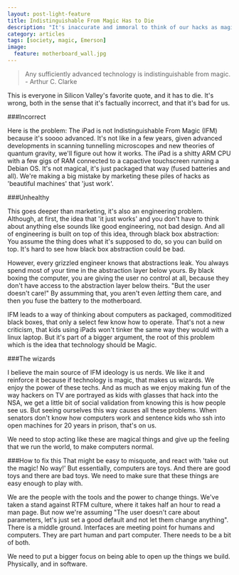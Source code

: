 ```yaml
---
layout: post-light-feature
title: Indistinguishable From Magic Has to Die
description: "It's inaccurate and immoral to think of our hacks as magical."
category: articles
tags: [society, magic, Emerson]
image:
  feature: motherboard_wall.jpg
---
```


> Any sufficiently advanced technology is indistinguishable from magic. - Arthur C. Clarke

This is everyone in Silicon Valley's favorite quote, and it has to die.
It's wrong, both in the sense that it's factually incorrect, and that it's bad for us.

###Incorrect

Here is the problem: The iPad is not Indistinguishable From Magic (IFM) because it's soooo advanced. It's not like in a few years, given
advanced developments in scanning tunnelling microscopes and new theories of quantum gravity, we'll figure out how
it works. The iPad is a shitty ARM CPU with a few gigs of RAM connected to a capactive touchscreen
running a Debian OS. It's not magical, it's just packaged that way (fused batteries and all).
We're making a big mistake by marketing these piles of hacks as 'beautiful machines' that 'just work'.

###Unhealthy

This goes deeper than marketing, it's also an engineering problem. Although, at first, the idea that 'it just works' and you don't have to think about anything
else sounds like good engineering, not bad design. And all of engineering is built on top of this idea, through black box abstraction: You assume the thing does what it's supposed to do, so you can build on top.
It's hard to see how black box abstraction could be bad. 

However, every grizzled engineer knows that abstractions leak. You always spend most of your time in the abstraction layer below yours.
By black boxing the computer, you are giving the user no control at all, because they don't have access to the abstraction layer below theirs.
"But the user doesn't care!" By assumming that, you aren't even _letting_ them care, and then you fuse the battery to the motherboard.

IFM leads to a way of thinking about computers as packaged, commoditized black boxes, that only a select few know how to operate.
That's not a new criticism, that kids using iPads won't tinker the same way they would with a linux laptop.
But it's part of a bigger argument, the root of this problem which is the idea that technology should be Magic.

###The wizards

I believe the main source of IFM ideology is us nerds. We like it and reinforce it because if technology is magic, that makes
us wizards. We enjoy the power of these techs. And as much as we enjoy making fun of the way hackers on TV are portrayed as kids
with glasses that hack into the NSA, we get a little bit of social validation from knowing this is how people see us.
But seeing ourselves this way causes all these problems.
When senators don't know how computers work and sentence kids who ssh into open machines for 20 years in prison, that's on us.

We need to stop acting like these are magical things and give up the feeling that we run the world, to make computers normal.

###How to fix this
That might be easy to misquote, and react with 'take out the magic! No way!' But essentially, computers are toys. And there are
good toys and there are bad toys. We need to make sure that these things are easy enough to play with.

We are the people with the tools and the power to change things. We've taken a stand against RTFM culture, where it takes half an hour to read a man page.
But now we're assuming "The user doesn't care about parameters, let's just set a good default and not let them change anything".
There is a middle ground. Interfaces are meeting point for humans and computers. They are part human and part computer.
There needs to be a bit of both.

We need to put a bigger focus on being able to open up the things we build. Physically, and in software. 
